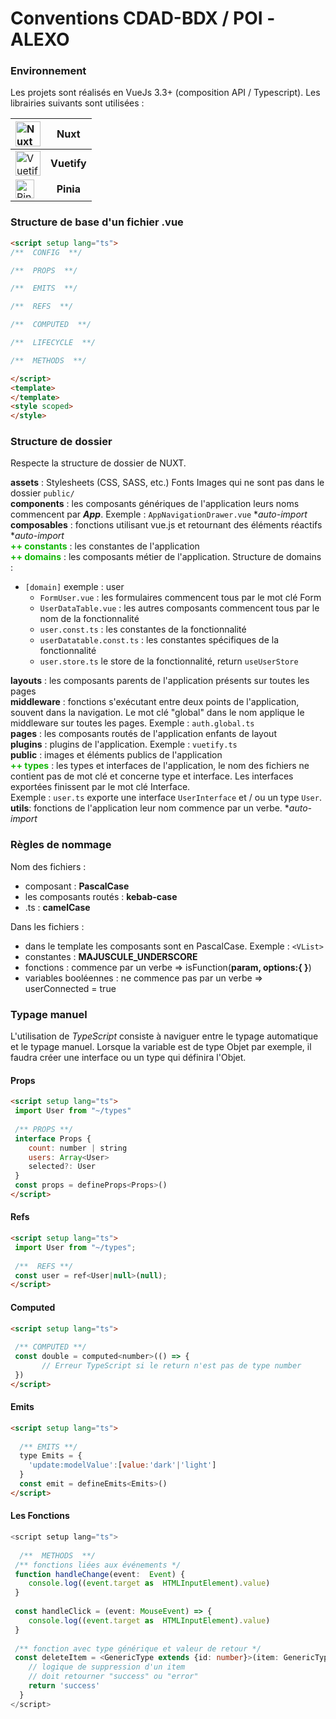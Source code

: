 # Conventions CDAD-BDX / POI -ALEXO
### Environnement
Les projets sont réalisés en VueJs 3.3+ (composition API / Typescript). Les librairies suivants sont utilisées :

| <img src="https://nuxt.com/assets/design-kit/icon-green.svg" alt="Nuxt" width="40" height="auto">  | **Nuxt** |
| :--------------- |:---------------:| 
|  <img src="https://avatars.githubusercontent.com/u/22138497?s=200&v=4" alt="Vuetify" width="40" height="auto"> |   **Vuetify**  | 
|  <img src="https://pinia.vuejs.org/logo.svg" alt="PiniaImage" width="30" height="auto"> | **Pinia** |

### Structure de base d'un fichier .vue
```html
<script setup lang="ts">
/**  CONFIG  **/

/**  PROPS  **/

/**  EMITS  **/

/**  REFS  **/

/**  COMPUTED  **/

/**  LIFECYCLE  **/

/**  METHODS  **/

</script>
<template>
</template>
<style scoped>
</style>
```
### Structure de dossier
Respecte la structure de dossier de NUXT.

**assets** : Stylesheets (CSS, SASS, etc.) Fonts Images qui ne sont pas dans le dossier `public/`  
**components** : les composants génériques de l'application leurs noms commencent par ***App***. Exemple : `AppNavigationDrawer.vue` **auto-import*  
**composables** : fonctions utilisant vue.js et retournant des éléments réactifs **auto-import*  
**<font color=#0fb503>++ constants</font>** : les constantes de l'application  
**<font color=#0fb503>++ domains</font>** : les composants métier de l'application. Structure de domains :
* `[domain]` exemple : user
    * `FormUser.vue` : les formulaires commencent tous par le mot clé Form
    * `UserDataTable.vue` : les autres composants commencent tous par le nom de la fonctionnalité
    * `user.const.ts` : les constantes de la fonctionnalité
    * `userDatatable.const.ts` : les constantes spécifiques de la fonctionnalité
    * `user.store.ts` le store de la fonctionnalité, return `useUserStore`

**layouts** : les composants parents de l'application présents sur toutes les pages  
**middleware** : fonctions s'exécutant entre deux points de l'application, souvent dans la navigation. Le mot clé "global" dans le nom applique le middleware sur toutes les pages. Exemple :  `auth.global.ts`  
**pages** : les composants routés de l'application enfants de layout  
**plugins** : plugins de l'application. Exemple : `vuetify.ts`  
**public** : images et éléments publics de l'application  
**<font color=#0fb503>++ types</font>** : les types et interfaces de l'application, le nom des fichiers ne contient pas de mot clé et concerne type et interface. Les interfaces exportées finissent par le mot clé Interface.  
Exemple : `user.ts` exporte une interface `UserInterface` et / ou un type `User`.  
**utils**: fonctions de l'application leur nom commence par un verbe.  **auto-import*

### Règles de nommage
Nom des fichiers :

- composant : **PascalCase**
- les composants routés : **kebab-case**
- .ts : **camelCase**

Dans les fichiers :

- dans le template les composants sont en PascalCase. Exemple : `<VList>`
- constantes : **MAJUSCULE_UNDERSCORE**
- fonctions : commence par un verbe => isFunction(**param,  options:{ }**)
- variables booléennes : ne commence pas par un verbe => userConnected = true

### Typage manuel
L'utilisation de *TypeScript* consiste à naviguer entre le typage automatique et le typage manuel. Lorsque la variable est de type Objet par exemple, il faudra créer une interface ou un type qui définira l'Objet.


#### Props
```html  
<script setup lang="ts">  
 import User from "~/types"  
 
 /** PROPS **/
 interface Props {  
    count: number | string  
    users: Array<User>  
    selected?: User  
 }  
 const props = defineProps<Props>()  
</script>  
```  

#### Refs
```html  
<script setup lang="ts">  
 import User from "~/types"; 
 
 /**  REFS **/
 const user = ref<User|null>(null);  
</script>  
```  

#### Computed
```html  
<script setup lang="ts">  
 
 /** COMPUTED **/ 
 const double = computed<number>(() => {    
       // Erreur TypeScript si le return n'est pas de type number    
 })  
</script>  
```  

#### Emits
```html  
<script setup lang="ts">  
  
  /** EMITS **/
  type Emits = {
    'update:modelValue':[value:'dark'|'light']
  }
  const emit = defineEmits<Emits>()
</script>  
```  

#### Les Fonctions
```ts  
<script setup lang="ts">   
  
  /**  METHODS  **/
 /** fonctions liées aux événements */ 
 function handleChange(event:  Event) {    
    console.log((event.target as  HTMLInputElement).value)    
 }  
  
 const handleClick = (event: MouseEvent) => {  
    console.log((event.target as  HTMLInputElement).value)  
 }  
  
 /** fonction avec type générique et valeur de retour */ 
 const deleteItem = <GenericType extends {id: number}>(item: GenericType): <'success'|'error'> => {  
    // logique de suppression d'un item 
    // doit retourner "success" ou "error"
    return 'success'
  }  
</script>  
```  